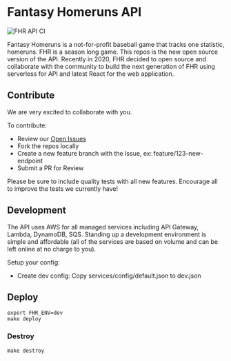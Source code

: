 # Fantasy Homeruns API
![FHR API CI](https://github.com/Fantasy-Homeruns/fhr-api/workflows/FHR%20API%20CI/badge.svg)

Fantasy Homeruns is a not-for-profit baseball game that tracks one statistic, homeruns.  FHR is a season long game.   This repos is the new open source version of the API.  Recently in 2020, FHR decided to open source and collaborate with the community to build the next generation of FHR using serverless for API and latest React for the web application.

## Contribute
We are very excited to collaborate with you.

To contribute:
* Review our [Open Issues](https://github.com/Fantasy-Homeruns/fhr-api/issues)
* Fork the repos locally
* Create a new feature branch with the Issue, ex: feature/123-new-endpoint
* Submit a PR for Review

Please be sure to include quality tests with all new features.
Encourage all to improve the tests we currently have!

## Development
The API uses AWS for all managed services including API Gateway, Lambda, DynamoDB, SQS.   Standing up a development environment is simple and affordable (all of the services are based on volume and can be left online at no charge to you).

Setup your config:
* Create dev config: Copy services/config/default.json to dev.json

## Deploy
```
export FHR_ENV=dev
make deploy
```

### Destroy
```
make destroy
```
